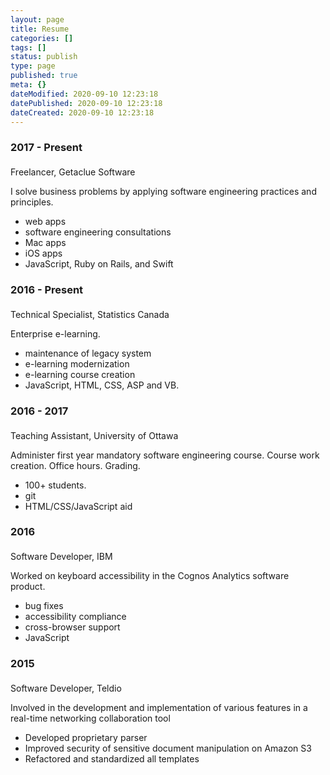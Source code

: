 ```yaml
---
layout: page
title: Resume
categories: []
tags: []
status: publish
type: page
published: true
meta: {}
dateModified: 2020-09-10 12:23:18
datePublished: 2020-09-10 12:23:18
dateCreated: 2020-09-10 12:23:18
---
```


<style>
  .timeline-wrapper .timeline .entry h3 {
    margin-bottom:1.3rem;
  }
</style>
<div class="timeline-wrapper">
  <div class="timeline">
    <div class="entry">
      <div class="title">
        <h3>2017 - Present</h3>
        <p>Freelancer, Getaclue Software</p>
      </div>
      <div class="body">
        <p>I solve business problems by applying software engineering practices and principles.</p>
        <ul>
          <li>web apps</li>
          <li>software engineering consultations</li>
          <li>Mac apps</li>
          <li>iOS apps</li>
          <li>JavaScript, Ruby on Rails, and Swift</li>
        </ul>
      </div>
    </div>
    <div class="entry">
      <div class="title">
        <h3>2016 - Present</h3>
        <p>Technical Specialist, Statistics Canada</p>
      </div>
      <div class="body">
        <p>Enterprise e-learning.</p>
        <ul>
          <li>maintenance of legacy system</li>
          <li>e-learning modernization</li>
          <li>e-learning course creation</li>
          <li>JavaScript, HTML, CSS, ASP and VB.</li>
        </ul>
      </div>
    </div>
    <div class="entry">
      <div class="title">
        <h3>2016 - 2017</h3>
        <p>Teaching Assistant, University of Ottawa</p>
      </div>
      <div class="body">
        <p>Administer first year mandatory software engineering course. Course work creation. Office hours. Grading.</p>
        <ul>
          <li>100+ students.</li>
          <li>git</li>
          <li>HTML/CSS/JavaScript aid</li>
        </ul>
      </div>
    </div>
    <div class="entry">
      <div class="title">
        <h3>2016</h3>
        <p>Software Developer, IBM</p>
      </div>
      <div class="body">
        <p>Worked on keyboard accessibility in the Cognos Analytics software product.</p>
        <ul>
          <li>bug fixes</li>
          <li>accessibility compliance</li>
          <li>cross-browser support</li>
          <li>JavaScript</li>
        </ul>
      </div>
    </div>
    <div class="entry">
      <div class="title">
        <h3>2015</h3>
        <p>Software Developer, Teldio</p>
      </div>
      <div class="body">
        <p>Involved in the development and implementation of various features in a real-time networking collaboration tool</p>
        <ul>
          <li>Developed proprietary parser</li>
          <li>Improved security of sensitive document manipulation on Amazon S3</li>
          <li>Refactored and standardized all templates</li>
          <!-- <li>Modi aut dolores dignissimos sequi sit ut aliquid molestias deserunt illo</li> -->
        </ul>
      </div>
    </div>
  </div>
</div>
